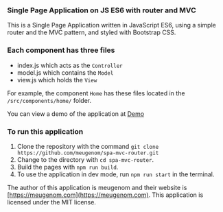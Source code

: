 ### Single Page Application on JS ES6 with router and MVC

This is a Single Page Application written in JavaScript ES6, using a simple router and the MVC pattern, and styled with Bootstrap CSS.

### Each component has three files

- index.js which acts as the `Controller`
- model.js which contains the `Model`
- view.js which holds the `View`

For example, the component `Home` has these files located in the `/src/components/home/` folder.

You can view a demo of the application at [Demo](https://meugenom.github.io/spa-mvc-router/)

### To run this application

1. Clone the repository with the command `git clone https://github.com/meugenom/spa-mvc-router.git`
2. Change to the directory with `cd spa-mvc-router`.
3. Build the pages with `npm run build`.
4. To use the application in dev mode, run `npm run start` in the terminal.

The author of this application is meugenom and their website is [https://meugenom.com](https://meugenom.com). This application is licensed under the MIT license.